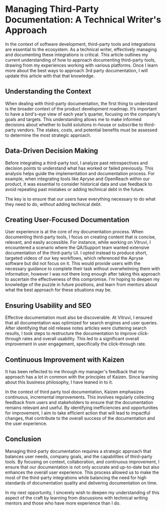 
# Managing Third-Party Documentation: A Technical Writer's Approach
In the context of software development, third-party tools and integrations are essential to the ecosystem. As a technical writer, effectively managing and documenting these integrations is critical. This article outlines my current understanding of how to approach documenting third-party tools, drawing from my experiences working with various platforms. Once I learn more about the best ways to approach 3rd party documentation, I will update this article with that that knowledge.

## Understanding the Context
When dealing with third-party documentation, the first thing to understand is the broader context of the product development roadmap. It’s important to have a bird's-eye view of each year’s quarter, focusing on the company’s goals and targets. This understanding allows me to make informed decisions about whether to build solutions in-house or subscribe to third-party vendors. The stakes, costs, and potential benefits must be assessed to determine the most strategic approach.

## Data-Driven Decision Making
Before integrating a third-party tool, I analyze past retrospectives and decision points to understand what has worked or failed previously. This analysis helps guide the implementation and documentation process. For example, when integrating tools like Apryse and OpenReach within our product, it was essential to consider historical data and use feedback to avoid repeating past mistakes or adding technical debt in the future. 

The key is to ensure that our users have everything necessary to do what they need to do, without adding technical debt. 

## Creating User-Focused Documentation
User experience is at the core of my documentation process. When documenting third-party tools, I focus on creating content that is concise, relevant, and easily accessible. For instance, while working on Vitruvi, I encountered a scenario where the QA/Support team wanted extensive documentation of the third-party UI. I opted instead to produce short, targeted videos of our key workflows, which referenced the Apryse software but did not focus on it. This would provide users with the necessary guidance to complete their task without overwhelming them with information, however I was not there long enough after taking this approach to ascertain the effectiveness of this compromise. I'm hoping to deepen my knowledge of the puzzle in future positions, and learn from mentors about what the best approach for these situations may be.

## Ensuring Usability and SEO
Effective documentation must also be discoverable. At Vitruvi, I ensured that all documentation was optimized for search engines and user queries. After identifying that old release notes articles were cluttering search results, I took steps to restructure the documentation to improve click-through rates and overall usability. This led to a significant overall improvement in user engagement, specifically the click-through rate.

## Continuous Improvement with Kaizen
It has been reflected to me through my manager's feedback that my approach has a lot in common with the principles of Kaizen. Since learning about this business philosophy, I have leaned in to it. 

In the context of third party tool documentation, Kaizen emphasizes continuous, incremental improvements. This involves regularly collecting feedback from users and stakeholders to ensure that the documentation remains relevant and useful. By identifying inefficiencies and opportunities for improvement, I aim to take efficient action that will lead to impactful changes, that contribute to the overall success of the documentation and the user experience.

## Conclusion
Managing third-party documentation requires a strategic approach that balances user needs, company goals, and the capabilities of third-party tools. By focusing on context, collaboration, and continuous improvement, I ensure that our documentation is not only accurate and up-to-date but also enhances the overall user experience. This process allowed us to make the most of the third-party integrations while balancing the need for high standards of documentation quality and delivering documentation on time. 

In my next opportunity, I sincerely wish to deepen my understanding of this aspect of the craft by learning from discussions with technical writing mentors and those who have more experience than I do.
